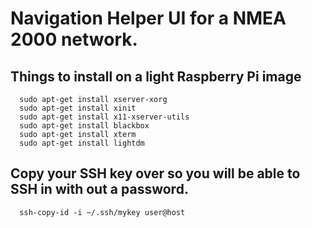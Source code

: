 # Navigation Helper UI for a NMEA 2000 network.

## Things to install on a light Raspberry Pi image
```
  sudo apt-get install xserver-xorg
  sudo apt-get install xinit
  sudo apt-get install x11-xserver-utils
  sudo apt-get install blackbox
  sudo apt-get install xterm
  sudo apt-get install lightdm
```

## Copy your SSH key over so you will be able to SSH in with out a password.
```
  ssh-copy-id -i ~/.ssh/mykey user@host
```
